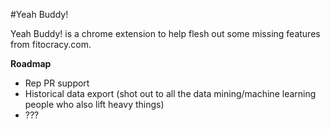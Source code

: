 #Yeah Buddy!

Yeah Buddy! is a chrome extension to help flesh out some missing features from fitocracy.com.


**Roadmap**
* Rep PR support
* Historical data export (shot out to all the data mining/machine learning people who also lift heavy things)
* ???
